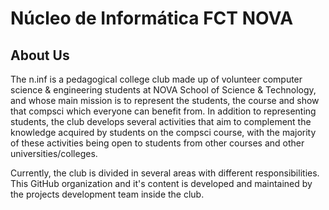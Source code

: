 # Núcleo de Informática FCT NOVA

## About Us

The n.inf is a pedagogical college club made up of volunteer computer science & engineering students at NOVA School of Science & Technology, and whose main mission is to represent the students, the course and show that compsci which everyone can benefit from.
In addition to representing students, the club develops several activities that aim to complement the knowledge acquired by students on the compsci course, with the majority of these activities being open to students from other courses and other universities/colleges.

Currently, the club is divided in several areas with different responsibilities. This GitHub organization and it's content is developed and maintained by the projects development team inside the club.
